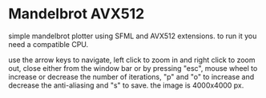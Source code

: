 # Mandelbrot AVX512

simple mandelbrot plotter using SFML and AVX512 extensions.
to run it you need a compatible CPU.

use the arrow keys to navigate, left click to zoom in and right click to zoom out, close either from the window bar or by pressing "esc", mouse wheel to increase or decrease the number of iterations, "p" and "o" to increase and decrease the anti-aliasing and "s" to save.
the image is 4000x4000 px.
